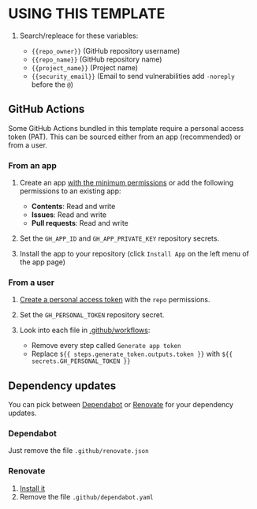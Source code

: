 # USING THIS TEMPLATE

1. Search/repleace for these variables:

   - `{{repo_owner}}` (GitHub repository username)
   - `{{repo_name}}` (GitHub repository name)
   - `{{project_name}}` (Project name)
   - `{{security_email}}` (Email to send vulnerabilities add `-noreply` before the `@`)

## GitHub Actions

Some GitHub Actions bundled in this template require a personal access token (PAT). This can be sourced either from an app (recommended) or from a user.

### From an app

1. Create an app [with the minimum permissions](https://github.com/settings/apps/new?&name=-bot&description=Bot%20account&url=https%3A%2F%2Fwww.github.com&user_token_expiration_enabled=true&webhook_active=false&contents=write&issues=write&pull_requests=write) or add the following permissions to an existing app:

   - **Contents**: Read and write
   - **Issues**: Read and write
   - **Pull requests**: Read and write

2. Set the `GH_APP_ID` and `GH_APP_PRIVATE_KEY` repository secrets.
3. Install the app to your repository (click `Install App` on the left menu of the app page)

### From a user

1. [Create a personal access token](https://github.com/settings/tokens/new?scopes=repo) with the `repo` permissions.

2. Set the `GH_PERSONAL_TOKEN` repository secret.

3. Look into each file in [.github/workflows](.github/workflows):
   - Remove every step called `Generate app token`
   - Replace `${{ steps.generate_token.outputs.token }}` with `${{ secrets.GH_PERSONAL_TOKEN }}`

## Dependency updates

You can pick between [Dependabot](https://docs.github.com/en/code-security/dependabot) or [Renovate](https://docs.renovatebot.com/) for your dependency updates.

### Dependabot

Just remove the file `.github/renovate.json`

### Renovate

1. [Install it](https://docs.renovatebot.com/getting-started/running/#running-renovate)
2. Remove the file `.github/dependabot.yaml`
